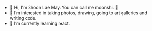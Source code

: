 - 👋 Hi, I'm Shoon Lae May. You can call me moonshi. 👀
- 👀 I’m interested in taking photos, drawing, going to art galleries and writing code.
- 🌱 I’m currently learning react. 

<!---
mxxnshi/mxxnshi is a ✨ special ✨ repository because its `README.md` (this file) appears on your GitHub profile.
You can click the Preview link to take a look at your changes.
--->
